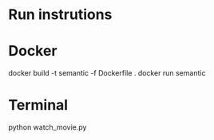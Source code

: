# Run instrutions
# Docker
  docker build -t semantic -f Dockerfile .
  docker run semantic
# Terminal
  python watch_movie.py

